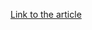 [Link to the article](https://www.akamai.com/blog/security/2023/oct/protecting-small-and-medium-sized-businesses-from-cyberthreats)
